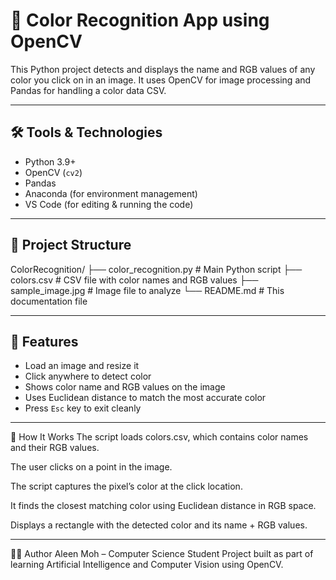 # 🎨 Color Recognition App using OpenCV

This Python project detects and displays the name and RGB values of any color you click on in an image. It uses OpenCV for image processing and Pandas for handling a color data CSV.

---

## 🛠️ Tools & Technologies

- Python 3.9+
- OpenCV (`cv2`)
- Pandas
- Anaconda (for environment management)
- VS Code (for editing & running the code)

---

## 📁 Project Structure

ColorRecognition/
├── color_recognition.py # Main Python script
├── colors.csv # CSV file with color names and RGB values
├── sample_image.jpg # Image file to analyze
└── README.md # This documentation file


---

## 🚀 Features

- Load an image and resize it
- Click anywhere to detect color
- Shows color name and RGB values on the image
- Uses Euclidean distance to match the most accurate color
- Press `Esc` key to exit cleanly

---

🧠 How It Works
The script loads colors.csv, which contains color names and their RGB values.

The user clicks on a point in the image.

The script captures the pixel’s color at the click location.

It finds the closest matching color using Euclidean distance in RGB space.

Displays a rectangle with the detected color and its name + RGB values.

---

🙋‍♀️ Author
Aleen Moh – Computer Science Student
Project built as part of learning Artificial Intelligence and Computer Vision using OpenCV.
